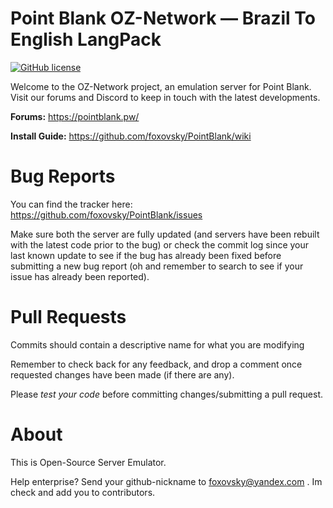 # Point Blank OZ-Network — Brazil To English LangPack
[![GitHub license](https://img.shields.io/github/license/mashape/apistatus.svg)](https://github.com/foxovsky/pointblank)

Welcome to the OZ-Network project, an emulation server for Point Blank.
Visit our forums and Discord to keep in touch with the latest developments.

**Forums:** https://pointblank.pw/

**Install Guide:** https://github.com/foxovsky/PointBlank/wiki

Bug Reports
========
You can find the tracker here: https://github.com/foxovsky/PointBlank/issues

Make sure both the server are fully updated (and servers have been rebuilt with the latest code prior to the bug) or check the commit log since your last known update to see if the bug has already been fixed before submitting a new bug report (oh and remember to search to see if your issue has already been reported).

Pull Requests
========
Commits should contain a descriptive name for what you are modifying

Remember to check back for any feedback, and drop a comment once requested changes have been made (if there are any).

Please *test your code* before committing changes/submitting a pull request.

About
========
This is Open-Source Server Emulator. 

Help enterprise? 
Send your github-nickname to [foxovsky@yandex.com](mailto:foxovsky@yandex.com) . Im check and add you to contributors.
